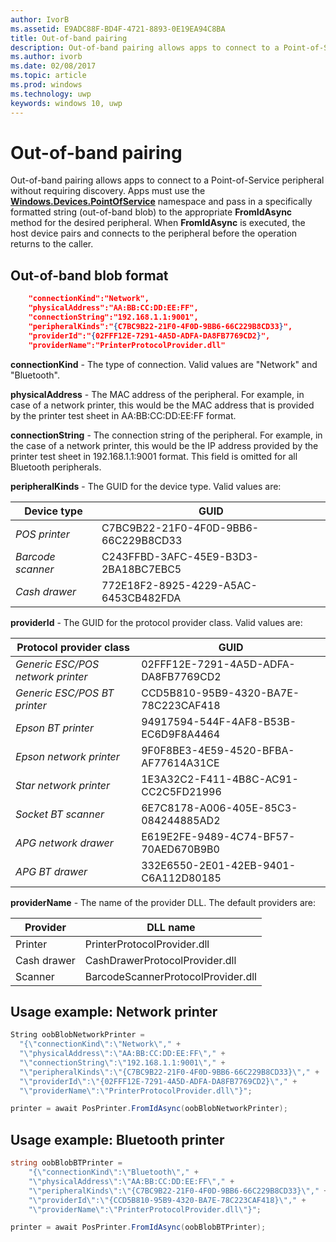 ```yaml
---
author: IvorB
ms.assetid: E9ADC88F-BD4F-4721-8893-0E19EA94C8BA
title: Out-of-band pairing
description: Out-of-band pairing allows apps to connect to a Point-of-Service peripheral without requiring discovery.
ms.author: ivorb
ms.date: 02/08/2017
ms.topic: article
ms.prod: windows
ms.technology: uwp
keywords: windows 10, uwp
---
```

# Out-of-band pairing

Out-of-band pairing allows apps to connect to a Point-of-Service peripheral without requiring discovery. Apps must use the [**Windows.Devices.PointOfService**](https://msdn.microsoft.com/library/windows/apps/windows.devices.pointofservice.aspx) namespace and pass in a specifically formatted string (out-of-band blob) to the appropriate **FromIdAsync** method for the desired peripheral. When **FromIdAsync** is executed, the host device pairs and connects to the peripheral before the operation returns to the caller.

## Out-of-band blob format

```json
    "connectionKind":"Network",
    "physicalAddress":"AA:BB:CC:DD:EE:FF",
    "connectionString":"192.168.1.1:9001",
    "peripheralKinds":"{C7BC9B22-21F0-4F0D-9BB6-66C229B8CD33}",
    "providerId":"{02FFF12E-7291-4A5D-ADFA-DA8FB7769CD2}",
    "providerName":"PrinterProtocolProvider.dll"
```

**connectionKind** - The type of connection. Valid values are "Network" and "Bluetooth".

**physicalAddress** - The MAC address of the peripheral. For example, in case of a network printer, this would be the MAC address that is provided by the printer test sheet in AA:BB:CC:DD:EE:FF format.

**connectionString** - The connection string of the peripheral. For example, in the case of a network printer, this would be the IP address provided by the printer test sheet in 192.168.1.1:9001 format. This field is omitted for all Bluetooth peripherals.

**peripheralKinds** - The GUID for the device type. Valid values are:

| Device type | GUID |
| ---- | ---- |
| *POS printer* | C7BC9B22-21F0-4F0D-9BB6-66C229B8CD33 |
| *Barcode scanner* | C243FFBD-3AFC-45E9-B3D3-2BA18BC7EBC5 |
| *Cash drawer* | 772E18F2-8925-4229-A5AC-6453CB482FDA |


**providerId** - The GUID for the protocol provider class. Valid values are:

| Protocol provider class | GUID |
| ---- | ---- |
| *Generic ESC/POS network printer* | 02FFF12E-7291-4A5D-ADFA-DA8FB7769CD2 |
| *Generic ESC/POS BT printer* | CCD5B810-95B9-4320-BA7E-78C223CAF418 |
| *Epson BT printer* | 94917594-544F-4AF8-B53B-EC6D9F8A4464 |
| *Epson network printer* | 9F0F8BE3-4E59-4520-BFBA-AF77614A31CE |
| *Star network printer* | 1E3A32C2-F411-4B8C-AC91-CC2C5FD21996 |
| *Socket BT scanner* | 6E7C8178-A006-405E-85C3-084244885AD2 |
| *APG network drawer* | E619E2FE-9489-4C74-BF57-70AED670B9B0 |
| *APG BT drawer* | 332E6550-2E01-42EB-9401-C6A112D80185 |


**providerName** - The name of the provider DLL. The default providers are:

| Provider | DLL name |
| ---- | ---- |
| Printer | PrinterProtocolProvider.dll |
| Cash drawer | CashDrawerProtocolProvider.dll |
| Scanner | BarcodeScannerProtocolProvider.dll |

## Usage example: Network printer

```csharp
String oobBlobNetworkPrinter =
  "{\"connectionKind\":\"Network\"," +
  "\"physicalAddress\":\"AA:BB:CC:DD:EE:FF\"," +
  "\"connectionString\":\"192.168.1.1:9001\"," +
  "\"peripheralKinds\":\"{C7BC9B22-21F0-4F0D-9BB6-66C229B8CD33}\"," +
  "\"providerId\":\"{02FFF12E-7291-4A5D-ADFA-DA8FB7769CD2}\"," +
  "\"providerName\":\"PrinterProtocolProvider.dll\"}";

printer = await PosPrinter.FromIdAsync(oobBlobNetworkPrinter);
```

## Usage example: Bluetooth printer

```csharp
string oobBlobBTPrinter =
    "{\"connectionKind\":\"Bluetooth\"," +
    "\"physicalAddress\":\"AA:BB:CC:DD:EE:FF\"," +
    "\"peripheralKinds\":\"{C7BC9B22-21F0-4F0D-9BB6-66C229B8CD33}\"," +
    "\"providerId\":\"{CCD5B810-95B9-4320-BA7E-78C223CAF418}\"," +
    "\"providerName\":\"PrinterProtocolProvider.dll\"}";

printer = await PosPrinter.FromIdAsync(oobBlobBTPrinter);

```
